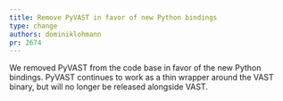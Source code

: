 ```yaml
---
title: Remove PyVAST in favor of new Python bindings
type: change
authors: dominiklohmann
pr: 2674
---
```


We removed PyVAST from the code base in favor of the new Python bindings. PyVAST
continues to work as a thin wrapper around the VAST binary, but will no longer
be released alongside VAST.
